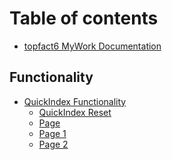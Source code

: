 # Table of contents

* [topfact6 MyWork Documentation](README.md)

## Functionality

* [QuickIndex Functionality](<README (1).md>)
  * [QuickIndex Reset](functionality/quickindexreset/page-1.md)
  * [Page](functionality/quickindexreset/page.md)
  * [Page 1](<functionality/quickindexreset/page-1 (1).md>)
  * [Page 2](functionality/quickindexreset/page-2.md)
